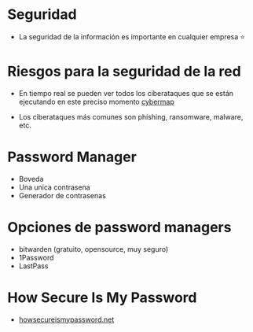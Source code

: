 # Seguridad
* La seguridad de la información es importante en cualquier empresa ⭐️

# Riesgos para la seguridad de la red
* En tiempo real se pueden ver todos los ciberataques que se están ejecutando en este preciso momento [cybermap](https://cybermap.kaspersky.com/)

* Los ciberataques más comunes son phishing, ransomware, malware, etc.
  
# Password Manager
* Boveda
* Una unica contrasena
* Generador de contrasenas

# Opciones de password managers
* bitwarden (gratuito, opensource, muy seguro)
* 1Password
* LastPass

# How Secure Is My Password
* [howsecureismypassword.net](https://howsecureismypassword.net/)